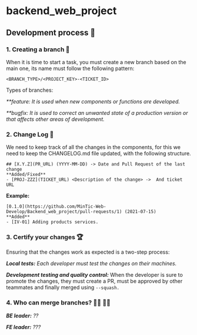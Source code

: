 # backend_web_project

## Development process 🚀

### 1. Creating a branch 🐙
When it is time to start a task, you must create a new branch based on the main one, its name must follow the following pattern:
```
<BRANCH_TYPE>/<PROJECT_KEY>-<TICKET_ID>
```
Types of branches:

_**feature: It is used when new components or functions are developed._

_**bugfix: It is used to correct an unwanted state of a production version or that affects other areas of development._

### 2. Change Log 🐾
We need to keep track of all the changes in the components, for this we need to keep the CHANGELOG.md file updated, with the following structure.

```
## [X.Y.Z](PR_URL) (YYYY-MM-DD) -> Date and Pull Request of the last change
**Added/Fixed**
- [PROJ-ZZZ](TICKET_URL) <Description of the change> ->  And ticket URL
```

**Example:** 
```
[0.1.0](https://github.com/MinTic-Web-Develop/Backend_web_project/pull-requests/1) (2021-07-15)
**Added**
- [IV-01] Adding products services. 
```
### 3. Certify your changes 🏆
Ensuring that the changes work as expected is a two-step process:

_**Local tests:** Each developer must test the changes on their machines._

_**Development testing and quality control:**_ When the developer is sure to promote the changes, they must create a PR, must be approved by other teammates and finally merged using  ```--squash. ```

### 4. Who can merge branches? 👩‍💻 👨‍💻
_**BE leader:** ??_

_**FE leader:** ???_
